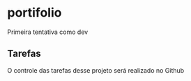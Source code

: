# portifolio
Primeira tentativa como dev

## Tarefas
O controle das tarefas desse projeto será realizado no Github
